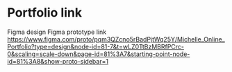 # Portfolio link
Figma design
Figma prototype link
https://www.figma.com/proto/pqm3QZcno5rBadPjtWq25Y/Michelle_Online_Portfolio?type=design&node-id=81-7&t=wLZ0TtBzMBRfPCrc-0&scaling=scale-down&page-id=81%3A7&starting-point-node-id=81%3A8&show-proto-sidebar=1
